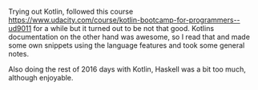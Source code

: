 Trying out Kotlin, followed this course https://www.udacity.com/course/kotlin-bootcamp-for-programmers--ud9011 for a while but it turned out to be not that good. Kotlins documentation on the other hand was awesome, so I read that and made some own snippets using the language features and took some general notes.

Also doing the rest of 2016 days with Kotlin, Haskell was a bit too much, although enjoyable.
